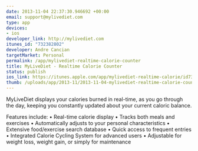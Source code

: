 ```yaml
--- 
date: 2013-11-04 22:37:30.946692 +00:00
email: support@mylivediet.com
type: app
devices: 
- ios
developer_link: http://mylivediet.com
itunes_id: "732382802"
developer: Andre Cancian
targetMarket: Personal
permalink: /app/mylivediet-realtime-calorie-counter
title: MyLiveDiet - Realtime Calorie Counter
status: publish
ios_link: https://itunes.apple.com/app/mylivediet-realtime-calorie/id732382802
thumb: /uploads/app/2013-11/2013-11-04-mylivediet-realtime-calorie-counter.png
---
```


MyLiveDiet displays your calories burned in real-time, as you go through the day, keeping you constantly updated about your current caloric balance.

Features include:
• Real-time calorie display
• Tracks both meals and exercises
• Automatically adjusts to your personal characteristics
• Extensive food/exercise search database
• Quick access to frequent entries
• Integrated Calorie Cycling System for advanced users
• Adjustable for weight loss, weight gain, or simply for maintenance
